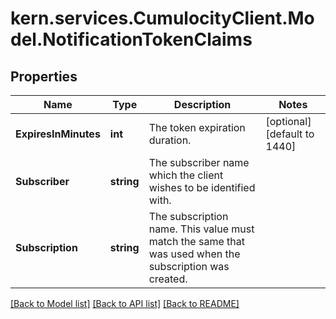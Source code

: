 # kern.services.CumulocityClient.Model.NotificationTokenClaims

## Properties

Name | Type | Description | Notes
------------ | ------------- | ------------- | -------------
**ExpiresInMinutes** | **int** | The token expiration duration. | [optional] [default to 1440]
**Subscriber** | **string** | The subscriber name which the client wishes to be identified with. | 
**Subscription** | **string** | The subscription name. This value must match the same that was used when the subscription was created. | 

[[Back to Model list]](../README.md#documentation-for-models) [[Back to API list]](../README.md#documentation-for-api-endpoints) [[Back to README]](../README.md)

